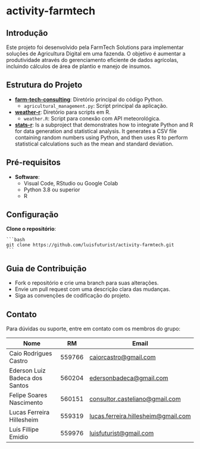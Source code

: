 # activity-farmtech


## Introdução

Este projeto foi desenvolvido pela FarmTech Solutions para implementar soluções de Agricultura Digital em uma fazenda. O objetivo é aumentar a produtividade através do gerenciamento eficiente de dados agrícolas, incluindo cálculos de área de plantio e manejo de insumos.

## Estrutura do Projeto


- **[farm-tech-consulting](./farm-tech-consulting/README.md)**: Diretório principal do código Python.
    - `agricultural_management.py`: Script principal da aplicação.
- **[weather-r](./weather-r/README.md)**: Diretório para scripts em R.
    - `weather.R`: Script para conexão com API meteorológica.
- **[stats-r](./stats-r/README.md)**: Is a subproject that demonstrates how to integrate Python and R for data generation and statistical analysis. It generates a CSV file containing random numbers using Python, and then uses R to perform statistical calculations such as the mean and standard deviation.

## Pré-requisitos

- **Software**:
    - Visual Code, RStudio ou Google Colab
    - Python 3.8 ou superior
    - R

## Configuração

 **Clone o repositório**:
    
    ```bash
    git clone https://github.com/luisfuturist/activity-farmtech.git
    ```

## Guia de Contribuição

- Fork o repositório e crie uma branch para suas alterações.
- Envie um pull request com uma descrição clara das mudanças.
- Siga as convenções de codificação do projeto.

## Contato

Para dúvidas ou suporte, entre em contato com os membros do grupo:

| Nome                          | RM       | Email                                                      |
| ------------------------------| -------- | ---------------------------------------------------------- |
| Caio Rodrigues Castro          | 559766   | [caiorcastro@gmail.com](mailto:caiorcastro@gmail.com)      |
| Ederson Luiz Badeca dos Santos | 560204   | [edersonbadeca@gmail.com](mailto:edersonbadeca@gmail.com)  |
| Felipe Soares Nascimento       | 560151   | [consultor.casteliano@gmail.com](mailto:consultor.casteliano@gmail.com) |
| Lucas Ferreira Hillesheim      | 559319   | [lucas.ferreira.hillesheim@gmail.com](mailto:lucas.ferreira.hillesheim@gmail.com) |
| Luís Fillipe Emidio            | 559976   | [luisfuturist@gmail.com](mailto:luisfuturist@gmail.com)    |



